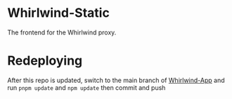 # Whirlwind-Static
The frontend for the Whirlwind proxy.

# Redeploying
After this repo is updated, switch to the main branch of [Whirlwind-App](https://github.com/Whirlwind-Studio/Whirlwind-App) and run `pnpm update` and `npm update` then commit and push
